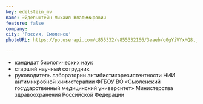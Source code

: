 ```yaml
---
key: edelstein_mv
name: Эйдельштейн Михаил Владимирович
feature: false
company: 
city: 'Россия, Смоленск'
photoURL: https://pp.userapi.com/c855332/v855332166/3eaeb/q0gYiVYxMQ8.jpg

---
```


- кандидат биологических наук
- старший научный сотрудник
- руководитель лаборатории антибиотикорезистентности НИИ антимикробной химиотерапии ФГБОУ ВО «Смоленский государственный медицинский университет» Министерства здравоохранения Российской Федерации
